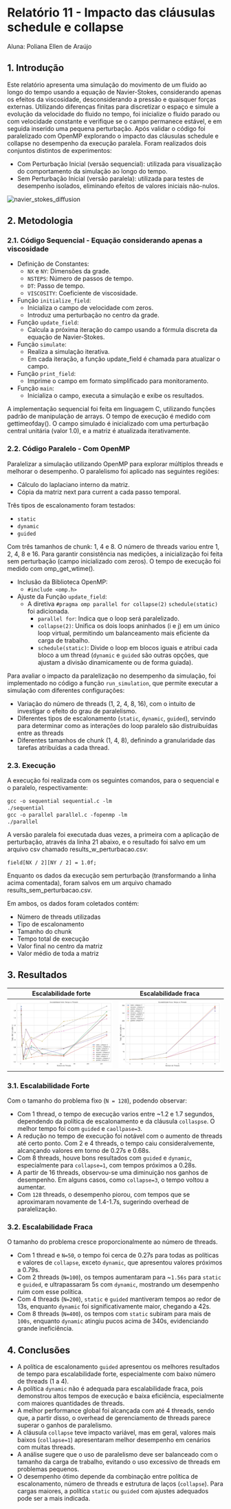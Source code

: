 # Relatório 11 - Impacto das cláusulas schedule e collapse
Aluna: Poliana Ellen de Araújo

## 1. Introdução

Este relatório apresenta uma simulação do movimento de um fluido ao longo do tempo usando a equação de Navier-Stokes, considerando apenas os efeitos da viscosidade, desconsiderando a pressão e quaisquer forças externas. Utilizando diferenças finitas para discretizar o espaço e simule a evolução da velocidade do fluido no tempo, foi inicialize o fluido parado ou com velocidade constante e verifique se o campo permanece estável, e em seguida inserido uma pequena perturbação. Após validar o código foi paralelizado com OpenMP explorando o impacto das cláusulas schedule e collapse no desempenho da execução paralela.
Foram realizados dois conjuntos distintos de experimentos:
- Com Perturbação Inicial (versão sequencial): utilizada para visualização do comportamento da simulação ao longo do tempo.
- Sem Perturbação Inicial (versão paralela): utilizada para testes de desempenho isolados, eliminando efeitos de valores iniciais não-nulos.

![navier_stokes_diffusion](navier_stokes_diffusion.gif)


## 2. Metodologia

### 2.1. Código Sequencial - Equação considerando apenas a viscosidade
- Definição de Constantes:
    - `NX` e `NY`: Dimensões da grade.
    - `NSTEPS`: Número de passos de tempo.
    - `DT`: Passo de tempo.
    - `VISCOSITY`: Coeficiente de viscosidade.
- Função ``initialize_field``:
    - Inicializa o campo de velocidade com zeros.
    - Introduz uma perturbação no centro da grade.
- Função ``update_field``:
    - Calcula a próxima iteração do campo usando a fórmula discreta da equação de Navier-Stokes.
- Função ``simulate``:
    - Realiza a simulação iterativa.
    - Em cada iteração, a função update_field é chamada para atualizar o campo.
- Função ``print_field``:
    - Imprime o campo em formato simplificado para monitoramento.
- Função ``main``:
    - Inicializa o campo, executa a simulação e exibe os resultados.

A implementação sequencial foi feita em linguagem C, utilizando funções padrão de manipulação de arrays. O tempo de execução é medido com gettimeofday(). O campo simulado é inicializado com uma perturbação central unitária (valor 1.0), e a matriz é atualizada iterativamente.

### 2.2. Código Paralelo - Com OpenMP

Paralelizar a simulação utilizando OpenMP para explorar múltiplos threads e melhorar o desempenho. O paralelismo foi aplicado nas seguintes regiões:
- Cálculo do laplaciano interno da matriz.
- Cópia da matriz next para current a cada passo temporal.

Três tipos de escalonamento foram testados:
- ``static``
- `dynamic`
- `guided`

Com três tamanhos de chunk: 1, 4 e 8. O número de threads variou entre 1, 2, 4, 8 e 16. Para garantir consistência nas medições, a inicialização foi feita sem perturbação (campo inicializado com zeros). O tempo de execução foi medido com omp_get_wtime().

- Inclusão da Biblioteca OpenMP:
    - `#include <omp.h>`
- Ajuste da Função `update_field`:
    - A diretiva `#pragma omp parallel for collapse(2)` `schedule(static)` foi adicionada.
        - `parallel for`: Indica que o loop será paralelizado.
        - `collapse(2)`: Unifica os dois loops aninhados (i e j) em um único loop virtual, permitindo um balanceamento mais eficiente da carga de trabalho.
        - `schedule(static)`: Divide o loop em blocos iguais e atribui cada bloco a um thread (`dynamic` e `guided` são outras opções, que ajustam a divisão dinamicamente ou de forma guiada).

Para avaliar o impacto da paralelização no desempenho da simulação, foi implementado no código a função `run_simulation`, que permite executar a simulação com diferentes configurações:
- Variação do número de threads (1, 2, 4, 8, 16), com o intuito de investigar o efeito do grau de paralelismo.
- Diferentes tipos de escalonamento (`static`, `dynamic`, `guided`), servindo para determinar como as interações do loop paralelo são distruibuídas entre as threads
- Diferentes tamanhos de chunk (1, 4, 8), definindo a granularidade das tarefas atribuídas a cada thread.

### 2.3. Execução

A execução foi realizada com os seguintes comandos, para o sequencial e o paralelo, respectivamente:

```
gcc -o sequential sequential.c -lm
./sequential
gcc -o parallel parallel.c -fopenmp -lm
./parallel
```

A versão paralela foi executada duas vezes, a primeira com a aplicação de perturbação, através da linha 21 abaixo, e o resultado foi salvo em um arquivo csv chamado results_w_perturbacao.csv:
```
field[NX / 2][NY / 2] = 1.0f;
```

Enquanto os dados da execução sem perturbação (transformando a linha acima comentada), foram salvos em um arquivo chamado results_sem_perturbacao.csv.

Em ambos, os dados foram coletados contém:
- Número de threads utilizadas
- Tipo de escalonamento
- Tamanho do chunk
- Tempo total de execução
- Valor final no centro da matriz
- Valor médio de toda a matriz

## 3. Resultados

|Escalabilidade forte|Escalabilidade fraca|
|-----|-----|
|![Escalabilidade forte](https://github.com/polianaraujo/parallelp/blob/main/tarefa12/graficos/escalabilidade_forte.png)|![Escalabilidade fraca](https://github.com/polianaraujo/parallelp/blob/main/tarefa12/graficos/escalabilidade_fraca.png)|

### 3.1. Escalabilidade Forte
Com o tamanho do problema fixo (`N = 128`), podendo observar:

- Com 1 thread, o tempo de execução varios entre ~1.2 e 1.7 segundos, dependendo da política de escalonamento e da cláusula `collaspse`. O melhor tempo foi com `guided` e `caollpase=3`.
- A redução no tempo de execução foi notável com o aumento de threads até certo ponto. Com 2 e 4 threads, o tempo caiu consideralvemente, alcançando valores em torno de 0.27s e 0.68s.
- Com 8 threads, houve bons resultados com `guided` e `dynamic`, especialmente para `collapse=1`, com tempos próximos a 0.28s.
- A partir de 16 threads, observou-se uma diminuição nos ganhos de desempenho. Em alguns casos, como `collapse=3`, o tempo voltou a aumentar.
- Com `128` threads, o desempenho piorou, com tempos que se aproximaram novamente de 1.4-1.7s, sugerindo overhead de paralelização.

### 3.2. Escalabilidade Fraca

O tamanho do problema cresce proporcionalmente ao número de threads.
- Com 1 thread e `N=50`, o tempo foi cerca de 0.27s para todas as políticas e valores de `collapse`, exceto `dynamic`, que apresentou valores próximos a 0.79s.
- Com 2 threads (`N=100`), os tempos aumentaram para ~`1.56s` para `static` e `guided`, e ultrapassaram 5s com `dynamic`, mostrando um desempenho ruim com esse política.
- Com 4 threads (`N=200`), `static` e `guided` mantiveram tempos ao redor de 13s, enquanto `dynamic` foi significativamente maior, chegando a 42s.
- Com 8 threads (`N=400`), os tempos com `static` subiram para mais de `100s`, enquanto `dynamic` atingiu pucos acima de 340s, evidenciando grande ineficiência.

## 4. Conclusões

- A política de escalonamento `guided` apresentou os melhores resultados de tempo para escalabilidade forte, especialmente com baixo número de threads (1 a 4).
- A política `dynamic` não é adequada para escalabilidade fraca, pois demonstrou altos tempos de execução e baixa eficiência, especialmente com maiores quantidades de threads.
- A melhor performance global foi alcançada com até 4 threads, sendo que, a partir disso, o overhead de gerenciamento de threads parece superar o ganhos de paralelismo.
- A cláusula `collapse` teve impacto variável, mas em geral, valores mais baixos (`collapse=1`) apresentaram melhor desempenho em cenários com muitas threads.
- A análise sugere que o uso de paralelismo deve ser balanceado com o tamanho da carga de trabalho, evitando o uso excessivo de threads em problemas pequenos.
- O desempenho ótimo depende da combinação entre política de escalonamento, número de threads e estrutura de laços (`collapse`). Para cargas maiores, a política `static` ou `guided` com ajustes adequados pode ser a mais indicada.
